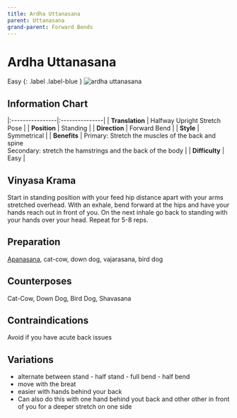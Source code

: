 ```yaml
---
title: Ardha Uttanasana
parent: Uttanasana
grand-parent: Forward Bends
---
```


# Ardha Uttanasana
Easy
{: .label .label-blue }
![ardha uttanasana](/yoga/assets/images/fb/ardha-uttanasana.png)

## Information Chart

|:----------------|:---------------|
| **Translation** | Halfway Upright Stretch Pose   |
| **Position**    | Standing   |
| **Direction**   | Forward Bend   |
| **Style**       |  Symmetrical   |
| **Benefits**    | Primary: Stretch the muscles of the back and spine <br> Secondary: stretch the hamstrings and the back of the body   |
| **Difficulty**  |  Easy                              | 

## Vinyasa Krama 
Start in standing position with your feed hip distance apart with your arms stretched overhead. With an exhale, bend forward at the hips and have your hands reach out in front of you. On the next inhale go back to standing with your hands over your head. Repeat for 5-8 reps. 

## Preparation 
[Apanasana](https://rutumulkar.com/yoga/docs/asanas/forward-bends/apanasana/), cat-cow, down dog, vajarasana, bird dog

## Counterposes
Cat-Cow, Down Dog, Bird Dog, Shavasana

## Contraindications
Avoid if you have acute back issues

## Variations
- alternate between stand - half stand - full bend - half bend 
- move with the breat
- easier with hands behind your back
- Can also do this with one hand behind yout back and other other in front of you for a deeper stretch on one side